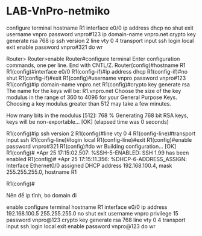 # LAB-VnPro-netmiko

configure terminal
hostname R1
interface e0/0
ip address dhcp
no shut
exit
username vnpro password vnpro#123
ip domain-name vnpro.net
crypto key generate rsa
768
ip ssh version 2
line vty 0 4
transport input ssh
login local
exit
enable password vnpro#321
do wr


Router>
Router>enable
Router#configure terminal
Enter configuration commands, one per line.  End with CNTL/Z.
Router(config)#hostname R1
R1(config)#interface e0/0
R1(config-if)#ip address dhcp
R1(config-if)#no shut
R1(config-if)#exit
R1(config)#username vnpro password vnpro#123
R1(config)#ip domain-name vnpro.net
R1(config)#crypto key generate rsa
The name for the keys will be: R1.vnpro.net
Choose the size of the key modulus in the range of 360 to 4096 for your
  General Purpose Keys. Choosing a key modulus greater than 512 may take
  a few minutes.

How many bits in the modulus [512]: 768
% Generating 768 bit RSA keys, keys will be non-exportable...
[OK] (elapsed time was 0 seconds)

R1(config)#ip ssh version 2
R1(config)#line vty 0 4
R1(config-line)#transport input ssh
R1(config-line)#login local
R1(config-line)#exit
R1(config)#enable password vnpro#321
R1(config)#do wr
Building configuration...
[OK]
R1(config)#
*Apr 25 17:15:02.507: %SSH-5-ENABLED: SSH 1.99 has been enabled
R1(config)#
*Apr 25 17:15:11.356: %DHCP-6-ADDRESS_ASSIGN: Interface Ethernet0/0 assigned DHCP address 192.168.100.4, mask 255.255.255.0, hostname R1

R1(config)#


Nên để ip tĩnh, bo domain đi

enable
configure terminal
hostname R1
interface e0/0
ip address 192.168.100.5 255.255.255.0
no shut
exit
username vnpro privilege 15 password vnpro@123
crypto key generate rsa
768
line vty 0 4
transport input ssh
login local
exit
enable password vnpro@123
do wr
